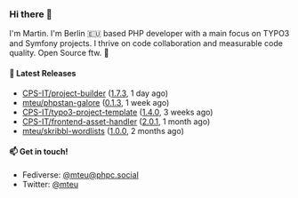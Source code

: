 ### Hi there 👋

I'm Martin. I'm Berlin 🇪🇺 based PHP developer with a main focus on TYPO3 and Symfony projects. I thrive on
code collaboration and measurable code quality. Open Source ftw. 💛

#### 🎁 Latest Releases

- [CPS-IT/project-builder](https://github.com/CPS-IT/project-builder) ([1.7.3](https://github.com/CPS-IT/project-builder/releases/tag/1.7.3), 1 day ago)
- [mteu/phpstan-galore](https://github.com/mteu/phpstan-galore) ([0.1.3](https://github.com/mteu/phpstan-galore/releases/tag/0.1.3), 1 week ago)
- [CPS-IT/typo3-project-template](https://github.com/CPS-IT/typo3-project-template) ([1.4.0](https://github.com/CPS-IT/typo3-project-template/releases/tag/1.4.0), 3 weeks ago)
- [CPS-IT/frontend-asset-handler](https://github.com/CPS-IT/frontend-asset-handler) ([2.0.1](https://github.com/CPS-IT/frontend-asset-handler/releases/tag/2.0.1), 1 month ago)
- [mteu/skribbl-wordlists](https://github.com/mteu/skribbl-wordlists) ([1.0.0](https://github.com/mteu/skribbl-wordlists/releases/tag/1.0.0), 2 months ago)

#### 📫 Get in touch!

- Fediverse: [@mteu@phpc.social](https://phpc.social/@mteu)
- Twitter: [@mteu](https://twitter.com/mteu)
